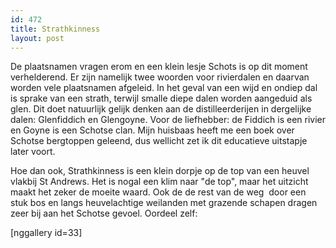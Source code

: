 ```yaml
---
id: 472
title: Strathkinness
layout: post
---
```

De plaatsnamen vragen erom en een klein lesje Schots is op dit moment verhelderend. Er zijn namelijk twee woorden voor rivierdalen en daarvan worden vele plaatsnamen afgeleid. In het geval van een wijd en ondiep dal is sprake van een strath, terwijl smalle diepe dalen worden aangeduid als glen. Dit doet natuurlijk gelijk denken aan de distilleerderijen in dergelijke dalen: Glenfiddich en Glengoyne. Voor de liefhebber: de Fiddich is een rivier en Goyne is een Schotse clan. Mijn huisbaas heeft me een boek over Schotse bergtoppen geleend, dus wellicht zet ik dit educatieve uitstapje later voort.

Hoe dan ook, Strathkinness is een klein dorpje op de top van een heuvel vlakbij St Andrews. Het is nogal een klim naar "de top", maar het uitzicht maakt het zeker de moeite waard. Ook de de rest van de weg  door een stuk bos en langs heuvelachtige weilanden met grazende schapen dragen zeer bij aan het Schotse gevoel. Oordeel zelf:

[nggallery id=33]